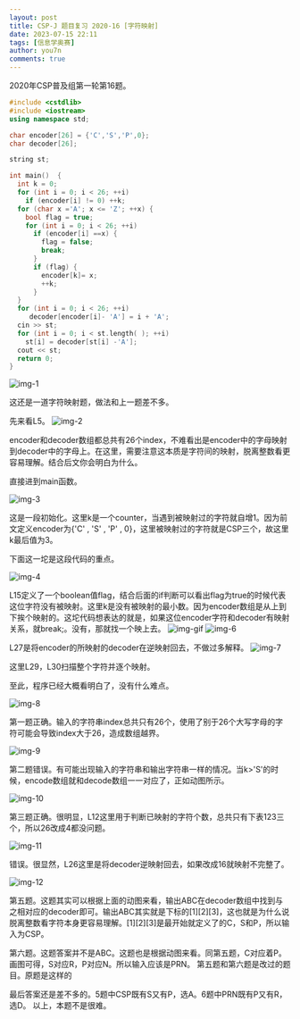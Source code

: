 ```yaml
---
layout: post
title: CSP-J 题目复习 2020-16 [字符映射]
date: 2023-07-15 22:11
tags: [信息学奥赛]
author: you7n
comments: true
---
```

2020年CSP普及组第一轮第16题。
```cpp
#include <cstdlib>
#include <iostream>
using namespace std;

char encoder[26] = {'C','S','P',0};
char decoder[26];

string st;

int main()  {
  int k = 0;
  for (int i = 0; i < 26; ++i)
    if (encoder[i] != 0) ++k;
  for (char x ='A'; x <= 'Z'; ++x) {
    bool flag = true;
    for (int i = 0; i < 26; ++i)
      if (encoder[i] ==x) {
        flag = false;
        break;
      }
      if (flag) {
        encoder[k]= x;
        ++k;
      }
  }
  for (int i = 0; i < 26; ++i)
     decoder[encoder[i]- 'A'] = i + 'A';
  cin >> st;
  for (int i = 0; i < st.length( ); ++i)
    st[i] = decoder[st[i] -'A'];
  cout << st;
  return 0;
}
```
![img-1](https://github.com/user-attachments/assets/65496b34-d500-47f1-b7eb-9116eb212d1b)

这还是一道字符映射题，做法和上一题差不多。

先来看L5。
![img-2](https://github.com/user-attachments/assets/b4c8be9d-b0e2-4887-b4b7-792f3e460b9b)

encoder和decoder数组都总共有26个index，不难看出是encoder中的字母映射到decoder中的字母上。在这里，需要注意这本质是字符间的映射，脱离整数看更容易理解。结合后文你会明白为什么。

直接进到main函数。

![img-3](https://github.com/user-attachments/assets/72b279d6-6ce2-4c55-ab18-ce4e3dada916)

这是一段初始化。这里k是一个counter，当遇到被映射过的字符就自增1。因为前文定义encoder为{'C' , 'S' , 'P' , 0}，这里被映射过的字符就是CSP三个，故这里k最后值为3。

下面这一坨是这段代码的重点。

![img-4](https://github.com/user-attachments/assets/47868d16-1d95-4372-a6f4-a898260108c9)

L15定义了一个boolean值flag，结合后面的if判断可以看出flag为true的时候代表这位字符没有被映射。这里k是没有被映射的最小数。因为encoder数组是从上到下挨个映射的。这坨代码想表达的就是，如果这位encoder字符和decoder有映射关系，就break;。没有，那就找一个映上去。
![img-gif](https://mmbiz.qpic.cn/mmbiz_gif/2picj4SWJxAAw8vVDXRlr9WcCQD8InibF6nhKU1zVLVSkj3Quw46aHqCWUk19YedbZZr9zUm6KxbXDFtCyuH4nVA/640?wx_fmt=gif&tp=wxpic&wxfrom=5&wx_lazy=1)
![img-6](https://github.com/user-attachments/assets/a11ef2a0-99aa-4286-9550-be5ca33bc64f)

L27是将encoder的所映射的decoder在逆映射回去，不做过多解释。
![img-7](https://github.com/user-attachments/assets/b62fb741-693e-4e1d-94b6-b11bfabf4105)

这里L29，L30扫描整个字符并逐个映射。

至此，程序已经大概看明白了，没有什么难点。

![img-8](https://github.com/user-attachments/assets/4e468536-bfad-439f-ae9b-34a8a1cfdfac)

第一题正确。输入的字符串index总共只有26个，使用了别于26个大写字母的字符可能会导致index大于26，造成数组越界。

![img-9](https://github.com/user-attachments/assets/10789040-758c-4b4a-908a-026f115f7191)

第二题错误。有可能出现输入的字符串和输出字符串一样的情况。当k>'S'的时候，encode数组就和decode数组一一对应了，正如动图所示。

![img-10](https://github.com/user-attachments/assets/a7d86e76-9bc7-4aa0-b85a-200894718d08)

第三题正确。很明显，L12这里用于判断已映射的字符个数，总共只有下表123三个，所以26改成4都没问题。

![img-11](https://github.com/user-attachments/assets/61514826-f228-4b60-8113-8b3852e49f06)

错误。很显然，L26这里是将decoder逆映射回去，如果改成16就映射不完整了。

![img-12](https://github.com/user-attachments/assets/f71ae0f3-6f46-4ea4-bcde-b1c8dd96ff6a)

第五题。这题其实可以根据上面的动图来看，输出ABC在decoder数组中找到与之相对应的decoder即可。输出ABC其实就是下标的[1][2][3]，这也就是为什么说脱离整数看字符本身更容易理解。[1][2][3]是最开始就定义了的C，S和P，所以输入为CSP。

第六题。这题答案并不是ABC。这题也是根据动图来看。同第五题，C对应着P。画图可得，S对应R，P对应N。所以输入应该是PRN。
第五题和第六题是改过的题目。原题是这样的
 
最后答案还是差不多的。5题中CSP既有S又有P，选A。6题中PRN既有P又有R，选D。
以上，本题不是很难。

